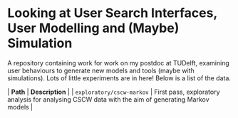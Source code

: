 # Looking at User Search Interfaces, User Modelling and (Maybe) Simulation
A repository containing work for work on my postdoc at TUDelft, examining user behaviours to generate new models and tools (maybe with simulations). Lots of little experiments are in here! Below is a list of the data.

| **Path**                  | **Description** |
| `exploratory/cscw-markov` | First pass, exploratory analysis for analysing CSCW data with the aim of generating Markov models |